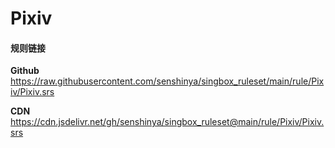 # Pixiv

#### 规则链接

**Github**
https://raw.githubusercontent.com/senshinya/singbox_ruleset/main/rule/Pixiv/Pixiv.srs

**CDN**
https://cdn.jsdelivr.net/gh/senshinya/singbox_ruleset@main/rule/Pixiv/Pixiv.srs